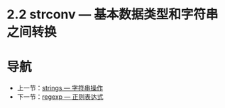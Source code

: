 # 2.2 strconv — 基本数据类型和字符串之间转换 #



# 导航 #

- 上一节：[strings — 字符串操作](/chapter02/02.1.md)
- 下一节：[regexp — 正则表达式](02.3.md)